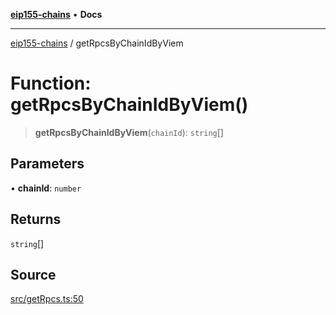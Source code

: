 [**eip155-chains**](../README.md) • **Docs**

***

[eip155-chains](../globals.md) / getRpcsByChainIdByViem

# Function: getRpcsByChainIdByViem()

> **getRpcsByChainIdByViem**(`chainId`): `string`[]

## Parameters

• **chainId**: `number`

## Returns

`string`[]

## Source

[src/getRpcs.ts:50](https://github.com/ivanzzeth/eip155-chains/blob/d80903e392fb1cc93f7f2ffa6ece3d0d5c6e67ab/src/getRpcs.ts#L50)
